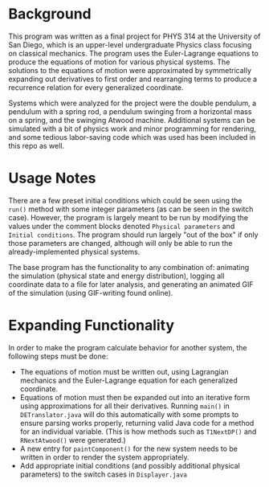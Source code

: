 # Background

This program was written as a final project for PHYS 314 at the University of San Diego, which is an upper-level undergraduate Physics class focusing on classical mechanics. The program uses the Euler-Lagrange equations to produce the equations of motion for various physical systems. The solutions to the equations of motion were approximated by symmetrically expanding out derivatives to first order and rearranging terms to produce a recurrence relation for every generalized coordinate.

Systems which were analyzed for the project were the double pendulum, a pendulum with a spring rod, a pendulum swinging from a horizontal mass on a spring, and the swinging Atwood machine. Additional systems can be simulated with a bit of physics work and minor programming for rendering, and some tedious labor-saving code which was used has been included in this repo as well.

# Usage Notes

There are a few preset initial conditions which could be seen using the `run()` method with some integer parameters (as can be seen in the switch case). However, the program is largely meant to be run by modifying the values under the comment blocks denoted `Physical parameters` and `Initial conditions`. The program should run largely "out of the box" if only those parameters are changed, although will only be able to run the already-implemented physical systems.

The base program has the functionality to any combination of: animating the simulation (physical state and energy distribution), logging all coordinate data to a file for later analysis, and generating an animated GIF of the simulation (using GIF-writing found online).

# Expanding Functionality

In order to make the program calculate behavior for another system, the following steps must be done:
- The equations of motion must be written out, using Lagrangian mechanics and the Euler-Lagrange equation for each generalized coordinate.
- Equations of motion must then be expanded out into an iterative form using approximations for all their derivatives. Running `main()` in `DETranslator.java` will do this automatically with some prompts to ensure parsing works properly, returning valid Java code for a method for an individual variable. (This is how methods such as `T1NextDP()` and `RNextAtwood()` were generated.)
- A new entry for `paintComponent()` for the new system needs to be written in order to render the system appropriately.
- Add appropriate initial conditions (and possibly additional physical parameters) to the switch cases in `Displayer.java`
